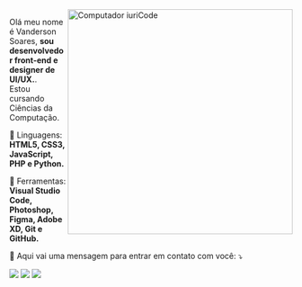 <img src="https://raw.githubusercontent.com/MicaelliMedeiros/micaellimedeiros/master/image/computer-illustration.png" min-width="400px" max-width="400px" width="400px" align="right" alt="Computador iuriCode">

<p align="left"> 
  Olá meu nome é Vanderson Soares, <strong>sou desenvolvedor front-end e designer de UI/UX.</strong>.<br>
  Estou cursando Ciências da Computação.
</p>

<p align="left">
  🦄 Linguagens: <strong>HTML5, CSS3, JavaScript, PHP e Python.</strong>
</p>

<p align="left">
  💼 Ferramentas: <strong>Visual Studio Code, Photoshop, Figma, Adobe XD, Git e GitHub.</strong>
</p>

<p align="left">
  💌 Aqui vai uma mensagem para entrar em contato com você: ⤵️
</p>

<p align="left">
  <a href="#" alt="Gmail">
  <img src="https://img.shields.io/badge/-Gmail-FF0000?style=flat-square&labelColor=FF0000&logo=gmail&logoColor=white&link=mailto:vanderson.stefanio@hotmail.com" /></a>


  <a href="#" alt="WhatsApp">
  <img src="https://img.shields.io/badge/-WhatsApp-25d366?style=flat-square&labelColor=25d366&logo=whatsapp&logoColor=white&link=https://wa.me/5531996269230"/></a>


  <a href="#" alt="Instagram">
  <img src="https://img.shields.io/badge/-Instagram-DF0174?style=flat-square&labelColor=DF0174&logo=instagram&logoColor=white&link=https://instagram.com/vaandersom"/></a>
</p>  
